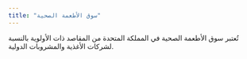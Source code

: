```yaml
---
title: "سوق الأطعمة الصحية"
---
```

تُعتبر سوق الأطعمة الصحية في المملكة المتحدة من المقاصد ذات الأولوية بالنسبة لشركات الأغذية والمشروبات الدولية.

